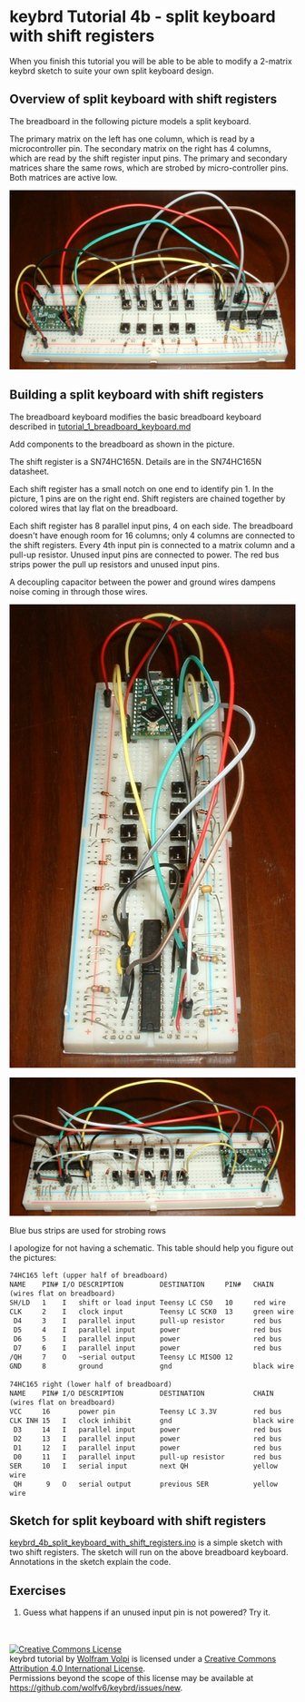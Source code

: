 keybrd Tutorial 4b - split keyboard with shift registers
========================================================
When you finish this tutorial you will be able to be able to modify a 2-matrix keybrd sketch to suite your own split keyboard design.

## Overview of split keyboard with shift registers
The breadboard in the following picture models a split keyboard.

The primary matrix on the left has one column, which is read by a microcontroller pin.
The secondary matrix on the right has 4 columns, which are read by the shift register input pins.
The primary and secondary matrices share the same rows, which are strobed by micro-controller pins.
Both matrices are active low.

![breadboard keyboard with shift_registers](keybrd_4b_split_keyboard_with_shift_registers/shift_reg_front.JPG )

## Building a split keyboard with shift registers
The breadboard keyboard modifies the basic breadboard keyboard described in [tutorial_1_breadboard_keyboard.md](tutorial_1_breadboard_keyboard.md)

Add components to the breadboard as shown in the picture.

The shift register is a SN74HC165N.  Details are in the SN74HC165N datasheet.

Each shift register has a small notch on one end to identify pin 1.
In the picture, 1 pins are on the right end.
Shift registers are chained together by colored wires that lay flat on the breadboard.

Each shift register has 8 parallel input pins, 4 on each side.
The breadboard doesn't have enough room for 16 columns; only 4 columns are connected to the shift registers.
Every 4th input pin is connected to a matrix column and a pull-up resistor.
Unused input pins are connected to power.
The red bus strips power the pull up resistors and unused input pins.

A decoupling capacitor between the power and ground wires dampens noise coming in through those wires.

![breadboard keyboard with shift_registers](keybrd_4b_split_keyboard_with_shift_registers/shift_reg_side.JPG )

![breadboard keyboard with shift_registers](keybrd_4b_split_keyboard_with_shift_registers/shift_reg_back.JPG )

Blue bus strips are used for strobing rows

I apologize for not having a schematic.  This table should help you figure out the pictures:

<!-- todo add schematic -->

```
74HC165 left (upper half of breadboard)
NAME    PIN# I/O DESCRIPTION         DESTINATION     PIN#   CHAIN (wires flat on breadboard)
SH/LD   1    I   shift or load input Teensy LC CS0   10     red wire
CLK     2    I   clock input         Teensy LC SCK0  13     green wire
 D4     3    I   parallel input      pull-up resistor       red bus
 D5     4    I   parallel input      power                  red bus
 D6     5    I   parallel input      power                  red bus
 D7     6    I   parallel input      power                  red bus
/QH     7    O   ~serial output      Teensy LC MISO0 12
GND     8        ground              gnd                    black wire

74HC165 right (lower half of breadboard)
NAME    PIN# I/O DESCRIPTION         DESTINATION            CHAIN (wires flat on breadboard)
VCC     16       power pin           Teensy LC 3.3V         red bus
CLK INH 15   I   clock inhibit       gnd                    black wire
 D3     14   I   parallel input      power                  red bus
 D2     13   I   parallel input      power                  red bus
 D1     12   I   parallel input      power                  red bus
 D0     11   I   parallel input      pull-up resistor       red bus
SER     10   I   serial input        next QH                yellow wire
 QH      9   O   serial output       previous SER           yellow wire

```
## Sketch for split keyboard with shift registers
[keybrd_4b_split_keyboard_with_shift_registers.ino](keybrd_4b_split_keyboard_with_shift_registers/keybrd_4b_split_keyboard_with_shift_registers.ino) is a simple sketch with two shift registers.
The sketch will run on the above breadboard keyboard.
Annotations in the sketch explain the code.

## Exercises
1. Guess what happens if an unused input pin is not powered?  Try it.

<br><br>
<a rel="license" href="http://creativecommons.org/licenses/by/4.0/"><img alt="Creative Commons License" style="border-width:0" src="https://i.creativecommons.org/l/by/4.0/88x31.png" /></a><br /><span xmlns:dct="http://purl.org/dc/terms/" property="dct:title">keybrd tutorial</span> by <a xmlns:cc="http://creativecommons.org/ns#" href="https://github.com/wolfv6/keybrd" property="cc:attributionName" rel="cc:attributionURL">Wolfram Volpi</a> is licensed under a <a rel="license" href="http://creativecommons.org/licenses/by/4.0/">Creative Commons Attribution 4.0 International License</a>.<br />Permissions beyond the scope of this license may be available at <a xmlns:cc="http://creativecommons.org/ns#" href="https://github.com/wolfv6/keybrd/issues/new" rel="cc:morePermissions">https://github.com/wolfv6/keybrd/issues/new</a>.
